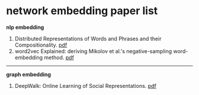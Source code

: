 network embedding paper list
===
**nlp embedding**
1. Distributed Representations of Words and Phrases and their Compositionality. [pdf](https://papers.nips.cc/paper/5021-distributed-representations-of-words-and-phrases-and-their-compositionality.pdf)
2. word2vec Explained: deriving Mikolov et al.'s negative-sampling word-embedding method. [pdf](https://arxiv.org/pdf/1402.3722.pdf)
---
**graph embedding**
1. DeepWalk: Online Learning of Social Representations. [pdf](https://arxiv.org/pdf/1403.6652.pdf)
